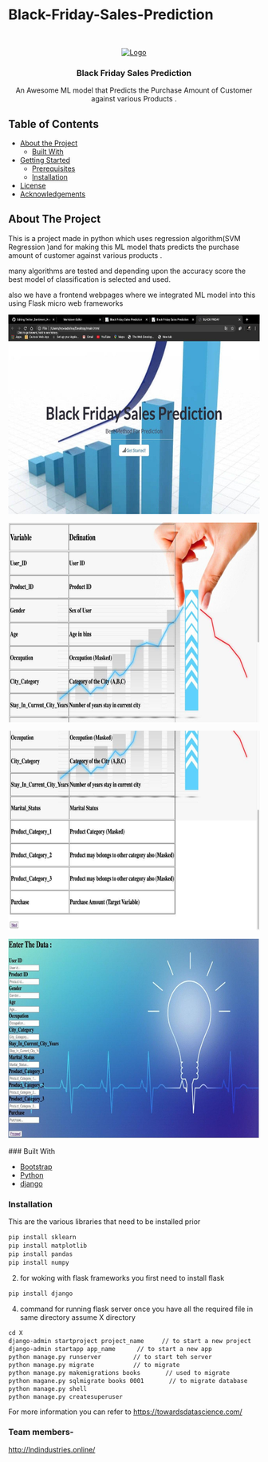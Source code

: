 # Black-Friday-Sales-Prediction
<!-- PROJECT LOGO -->
<br />
<p align="center">
  <a href="">
    <img src="https://www.aircargonews.net/wp-content/uploads/pics/Data-Rising-2_04.jpg" alt="Logo" width="80" height="80">
  </a>

  <h3 align="center">Black Friday Sales Prediction</h3>

  <p align="center">
    An Awesome ML model that Predicts the Purchase Amount of Customer against various Products .
    <br />

  </p>
</p>



<!-- TABLE OF CONTENTS -->
## Table of Contents

* [About the Project](#about-the-project)
  * [Built With](#built-with)
* [Getting Started](#getting-started)
  * [Prerequisites](#prerequisites)
  * [Installation](#installation)
* [License](#license)
* [Acknowledgements](#acknowledgements)



<!-- ABOUT THE PROJECT -->
## About The Project

This is a project made in python which uses regression algorithm(SVM Regression )and for making this ML model thats predicts  the  purchase amount of customer against various products .

many algorithms are tested and depending upon the accuracy score the best model of classification is selected and used. 

also we have a frontend webpages where we integrated ML model into this using Flask micro web frameworks

<p align="center">
  <a href="">
    <img src="https://github.com/Novia-2018/Black-Friday-Sales-Prediction/blob/master/screenshots/photo_2020-06-11_13-21-35.jpg?raw=true" alt="Logo" width="800" height="400">
    </a></p>


<p align="center">
  <a href="">
    <img src="https://github.com/Novia-2018/Black-Friday-Sales-Prediction/blob/master/screenshots/photo_2020-06-11_13-21-28.jpg?raw=true" alt="Logo" width="800" height="400">
    </a></p>

<p align="center">
  <a href="">
    <img src="https://github.com/Novia-2018/Black-Friday-Sales-Prediction/blob/master/screenshots/photo_2020-06-11_13-21-39.jpg?raw=true" alt="Logo" width="800" height="400">
    </a></p>

<p align="center">
  <a href="">
    <img src="https://github.com/Novia-2018/Black-Friday-Sales-Prediction/blob/master/screenshots/photo_2020-06-11_13-21-44.jpg?raw=true" alt="Logo" width="800" height="400">
    </a></p>
### Built With

* [Bootstrap](https://getbootstrap.com)
* [Python](https://docs.python.org/3/m)
* [django](https://docs.djangoproject.com/en/3.0/)


### Installation

This are the various libraries that need to be installed prior
```sh
pip install sklearn
pip install matplotlib
pip install pandas
pip install numpy

```
2. for woking with flask frameworks you  first need to install flask
```sh
pip install django
```
4. command for running flask server once you have all the required file in same directory assume X directory 
```JS
cd X
django-admin startproject project_name     // to start a new project
django-admin startapp app_name      // to start a new app 
python manage.py runserver         // to start teh server
python manage.py migrate           // to migrate 
python manage.py makemigrations books       // used to migrate 
python magane.py sqlmigrate books 0001       // to migrate database
python manage.py shell
python manage.py createsuperuser
```



 
 For more information you can refer to https://towardsdatascience.com/
 
 
 


### Team members- 

http://lndindustries.online/
              
